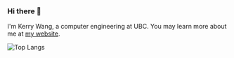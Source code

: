 ### Hi there 👋

I'm Kerry Wang, a computer engineering at UBC. 
You may learn more about me at [my website](https://worldofkerry.vercel.app/tags/project). 

![Top Langs](https://github-readme-stats.vercel.app/api/top-langs/?username=worldofkerry&hide=jupyter%20notebook,html)
